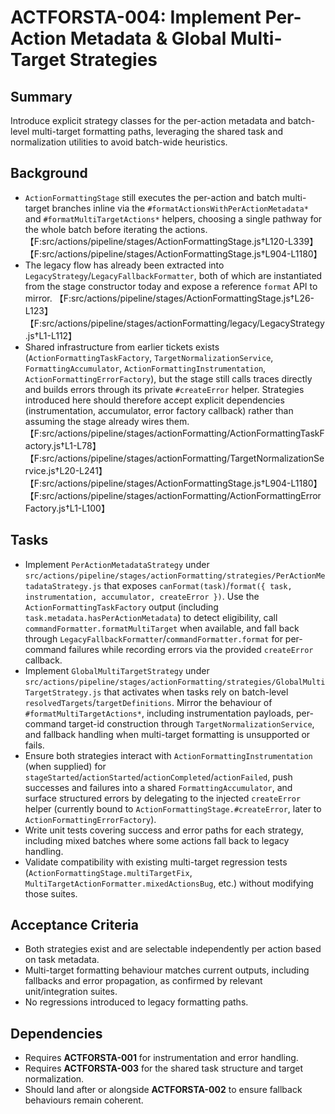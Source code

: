 # ACTFORSTA-004: Implement Per-Action Metadata & Global Multi-Target Strategies

## Summary
Introduce explicit strategy classes for the per-action metadata and batch-level multi-target formatting paths, leveraging the shared task and normalization utilities to avoid batch-wide heuristics.

## Background
- `ActionFormattingStage` still executes the per-action and batch multi-target branches inline via the `#formatActionsWithPerActionMetadata*` and `#formatMultiTargetActions*` helpers, choosing a single pathway for the whole batch before iterating the actions. 【F:src/actions/pipeline/stages/ActionFormattingStage.js†L120-L339】【F:src/actions/pipeline/stages/ActionFormattingStage.js†L904-L1180】
- The legacy flow has already been extracted into `LegacyStrategy`/`LegacyFallbackFormatter`, both of which are instantiated from the stage constructor today and expose a reference `format` API to mirror. 【F:src/actions/pipeline/stages/ActionFormattingStage.js†L26-L123】【F:src/actions/pipeline/stages/actionFormatting/legacy/LegacyStrategy.js†L1-L112】
- Shared infrastructure from earlier tickets exists (`ActionFormattingTaskFactory`, `TargetNormalizationService`, `FormattingAccumulator`, `ActionFormattingInstrumentation`, `ActionFormattingErrorFactory`), but the stage still calls traces directly and builds errors through its private `#createError` helper. Strategies introduced here should therefore accept explicit dependencies (instrumentation, accumulator, error factory callback) rather than assuming the stage already wires them. 【F:src/actions/pipeline/stages/actionFormatting/ActionFormattingTaskFactory.js†L1-L78】【F:src/actions/pipeline/stages/actionFormatting/TargetNormalizationService.js†L20-L241】【F:src/actions/pipeline/stages/ActionFormattingStage.js†L904-L1180】【F:src/actions/pipeline/stages/actionFormatting/ActionFormattingErrorFactory.js†L1-L100】

## Tasks
- Implement `PerActionMetadataStrategy` under `src/actions/pipeline/stages/actionFormatting/strategies/PerActionMetadataStrategy.js` that exposes `canFormat(task)`/`format({ task, instrumentation, accumulator, createError })`. Use the `ActionFormattingTaskFactory` output (including `task.metadata.hasPerActionMetadata`) to detect eligibility, call `commandFormatter.formatMultiTarget` when available, and fall back through `LegacyFallbackFormatter`/`commandFormatter.format` for per-command failures while recording errors via the provided `createError` callback.
- Implement `GlobalMultiTargetStrategy` under `src/actions/pipeline/stages/actionFormatting/strategies/GlobalMultiTargetStrategy.js` that activates when tasks rely on batch-level `resolvedTargets`/`targetDefinitions`. Mirror the behaviour of `#formatMultiTargetActions*`, including instrumentation payloads, per-command target-id construction through `TargetNormalizationService`, and fallback handling when multi-target formatting is unsupported or fails.
- Ensure both strategies interact with `ActionFormattingInstrumentation` (when supplied) for `stageStarted`/`actionStarted`/`actionCompleted`/`actionFailed`, push successes and failures into a shared `FormattingAccumulator`, and surface structured errors by delegating to the injected `createError` helper (currently bound to `ActionFormattingStage.#createError`, later to `ActionFormattingErrorFactory`).
- Write unit tests covering success and error paths for each strategy, including mixed batches where some actions fall back to legacy handling.
- Validate compatibility with existing multi-target regression tests (`ActionFormattingStage.multiTargetFix`, `MultiTargetActionFormatter.mixedActionsBug`, etc.) without modifying those suites.

## Acceptance Criteria
- Both strategies exist and are selectable independently per action based on task metadata.
- Multi-target formatting behaviour matches current outputs, including fallbacks and error propagation, as confirmed by relevant unit/integration suites.
- No regressions introduced to legacy formatting paths.

## Dependencies
- Requires **ACTFORSTA-001** for instrumentation and error handling.
- Requires **ACTFORSTA-003** for the shared task structure and target normalization.
- Should land after or alongside **ACTFORSTA-002** to ensure fallback behaviours remain coherent.
